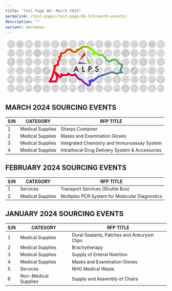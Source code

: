 ```yaml
---
title: "Test Page 06: March 2024"
permalink: /test-pages/test-page-06-3rd-month-events/
description: ""
variant: markdown
---
```

![](/images/Procurement/alps_sourcing_events_national_1920x640_clear.png)

## MARCH 2024 SOURCING EVENTS

| S/N | CATEGORY | RFP TITLE |
| -------- | -------- | -------- |
| 1 | Medical Supplies | Sharps Container |
| 2 | Medical Supplies | Masks and Examination Gloves |
| 3 | Medical Supplies | Integrated Chemistry and Immunoassay System |
| 4 | Medical Supplies | Intrathecal Drug Delivery System & Accessories |

## FEBRUARY 2024 SOURCING EVENTS

| S/N | CATEGORY | RFP TITLE |
| -------- | -------- | -------- |
| 1 |	Services | Transport Services (Shuttle Bus) |
| 2 |	Medical Supplies | Multiplex PCR System for Molecular Diagnostics |

## JANUARY 2024 SOURCING EVENTS
| S/N | CATEGORY | RFP TITLE |
| -------- | -------- | -------- |
| 1 |	Medical Supplies | Dural Sealants, Patches and Aneurysm Clips |
| 2 |	Medical Supplies | Brachytherapy |
| 3 |	Medical Supplies | Supply of Enteral Nutrition |
| 4 |	Medical Supplies | Masks and Examination Gloves |
| 5 |	Services | NHG Medical Waste |
| 6 |	Non-Medical Supplies | Supply and Assembly of Chairs |
